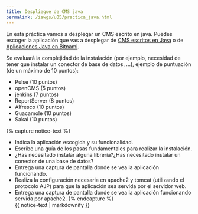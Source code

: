 ```yaml
---
title: Despliegue de CMS java
permalink: /iawgs/u05/practica_java.html
---
```


En esta práctica vamos a desplegar un CMS escrito en java. Puedes escoger la aplicación que vas a desplegar de [CMS escritos en Java](http://java-source.net/open-source/content-managment-systems) o de [Aplicaciones Java en Bitnami](https://bitnami.com/tag/java).

Se evaluará la complejidad de la instalación (por ejemplo, necesidad de tener que instalar un conector de base de datos, ...), ejemplo de puntuación (de un máximo de 10 puntos):

* Pulse (10 puntos)
* openCMS (5 puntos)
* jenkins (7 puntos)
* ReportServer (8 puntos)
* Alfresco (10 puntos)
* Guacamole (10 puntos)
* Sakai (10 puntos)

{% capture notice-text %}
* Indica la aplicación escogida y su funcionalidad.
* Escribe una guía de los pasas fundamentales para realizar la instalación.
* ¿Has necesitado instalar alguna librería?¿Has necesitado instalar un conector de una base de datos?
* Entrega una captura de pantalla donde se vea la aplicación funcionando.
* Realiza la configuración necesaria en apache2 y tomcat (utilizando el protocolo AJP) para que la aplicación sea servida por el servidor web.
* Entrega una captura de pantalla donde se vea la aplicación funcionando servida por apache2.
{% endcapture %}<div class="notice--info">{{ notice-text | markdownify }}</div>
